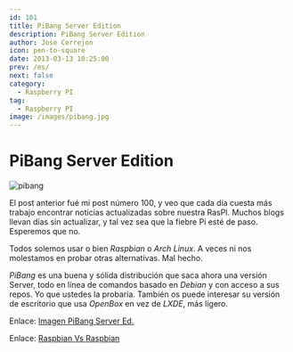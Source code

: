 ```yaml
---
id: 101
title: PiBang Server Edition
description: PiBang Server Edition
author: Jose Cerrejon
icon: pen-to-square
date: 2013-03-13 10:25:00
prev: /es/
next: false
category:
  - Raspberry PI
tag:
  - Raspberry PI
image: /images/pibang.jpg
---
```


# PiBang Server Edition

![pibang](/images/pibang.jpg)

El post anterior fué mi post número 100, y veo que cada día cuesta más trabajo encontrar noticias actualizadas sobre nuestra RasPI. Muchos blogs llevan días sin actualizar, y tal vez sea que la fiebre Pi esté de paso. Esperemos que no.

Todos solemos usar o bien *Raspbian* o *Arch Linux*. A veces ni nos molestamos en probar otras alternativas. Mal hecho.

*PiBang* es una buena y sólida distribución que saca ahora una versión Server, todo en línea de comandos basado en *Debian* y con acceso a sus repos. Yo que ustedes la probaría. También os puede interesar su versión de escritorio que usa *OpenBox* en vez de *LXDE*, más ligero.

Enlace: [Imagen PiBang Server Ed.](http://sourceforge.net/projects/pibang/files/pibang-server-20130312.img.zip/download)

Enlace: [Raspbian Vs Raspbian](http://pibanglinux.org/notes.html)